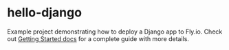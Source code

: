 # hello-django
Example project demonstrating how to deploy a Django app to Fly.io.
Check out [Getting Started docs](https://fly.io/docs/django/getting-started/)
for a complete guide with more details.
